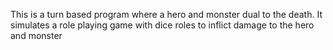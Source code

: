 This is a turn based program where a hero and monster dual to the death. It simulates a role playing game with dice roles to inflict damage to the hero and monster
